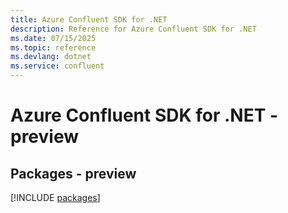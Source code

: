 ```yaml
---
title: Azure Confluent SDK for .NET
description: Reference for Azure Confluent SDK for .NET
ms.date: 07/15/2025
ms.topic: reference
ms.devlang: dotnet
ms.service: confluent
---
```

# Azure Confluent SDK for .NET - preview
## Packages - preview
[!INCLUDE [packages](confluent-index.md)]